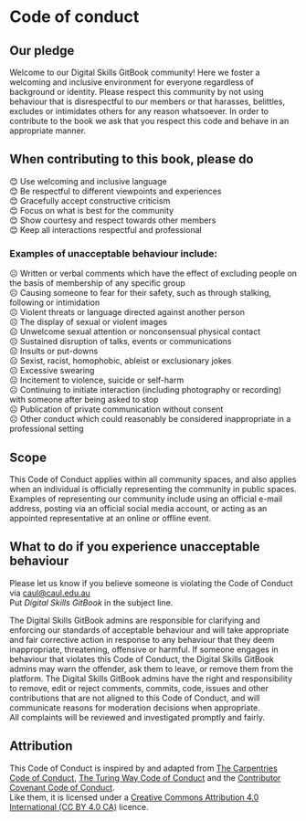 # Code of conduct

## Our pledge

Welcome to our Digital Skills GitBook community! Here we foster a welcoming and inclusive environment for everyone regardless of background or identity. Please respect this community by not using behaviour that is disrespectful to our members or that harasses, belittles, excludes or intimidates others for any reason whatsoever. In order to contribute to the book we ask that you respect this code and behave in an appropriate manner.

## When contributing to this book, please do

😊   Use welcoming and inclusive language  
😊   Be respectful to different viewpoints and experiences  
😊   Gracefully accept constructive criticism  
😊   Focus on what is best for the community  
😊   Show courtesy and respect towards other members  
😊   Keep all interactions respectful and professional

### Examples of unacceptable behaviour include:

 ☹ Written or verbal comments which have the effect of excluding people on the basis of membership of any specific group  
 ☹ Causing someone to fear for their safety, such as through stalking, following or intimidation  
 ☹ Violent threats or language directed against another person  
 ☹ The display of sexual or violent images  
 ☹ Unwelcome sexual attention or nonconsensual physical contact  
 ☹ Sustained disruption of talks, events or communications  
 ☹ Insults or put-downs  
 ☹ Sexist, racist, homophobic, ableist or exclusionary jokes  
 ☹ Excessive swearing  
 ☹ Incitement to violence, suicide or self-harm  
 ☹ Continuing to initiate interaction \(including photography or recording\) with someone after being asked to stop  
 ☹ Publication of private communication without consent  
 ☹ Other conduct which could reasonably be considered inappropriate in a professional setting

## Scope

This Code of Conduct applies within all community spaces, and also applies when an individual is officially representing the community in public spaces. Examples of representing our community include using an official e-mail address, posting via an official social media account, or acting as an appointed representative at an online or offline event.

## What to do if you experience unacceptable behaviour

Please let us know if you believe someone is violating the Code of Conduct via [caul@caul.edu.au](mailto:caul@caul.edu.au)<br>
Put *Digital Skills GitBook* in the subject line.<br>

The Digital Skills GitBook admins are responsible for clarifying and enforcing our standards of acceptable behaviour and will take appropriate and fair corrective action in response to any behaviour that they deem inappropriate, threatening, offensive or harmful. If someone engages in behaviour that violates this Code of Conduct, the Digital Skills GitBook admins may warn the offender, ask them to leave, or remove them from the platform. The Digital Skills GitBook admins have the right and responsibility to remove, edit or reject comments, commits, code, issues and other contributions that are not aligned to this Code of Conduct, and will communicate reasons for moderation decisions when appropriate.<br>
All complaints will be reviewed and investigated promptly and fairly.

## Attribution

This Code of Conduct is inspired by and adapted from [The Carpentries Code of Conduct](https://docs.carpentries.org/topic_folders/policies/code-of-conduct.html), [The Turing Way Code of Conduct](https://the-turing-way.netlify.app/community-handbook/coc.html) and the [Contributor Covenant Code of Conduct](https://www.contributor-covenant.org/version/2/0/code_of_conduct.html).  
Like them, it is licensed under a [Creative Commons Attribution 4.0 International \(CC BY 4.0 CA\)](https://creativecommons.org/licenses/by/4.0/) licence.
